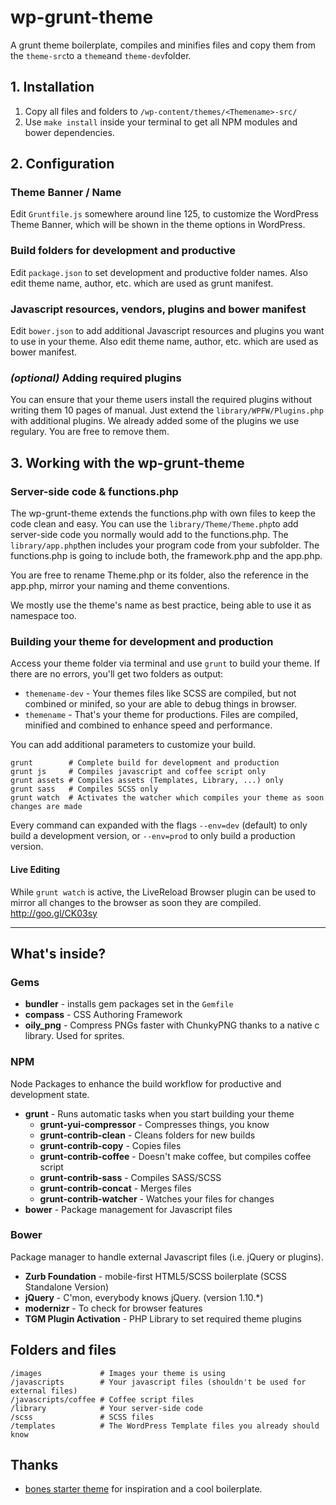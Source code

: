 # wp-grunt-theme

A grunt theme boilerplate, compiles and minifies files and copy them from the ```theme-src```to a ```theme```and ```theme-dev```folder.

## 1. Installation
1. Copy all files and folders to ```/wp-content/themes/<Themename>-src/``` 
2. Use ```make install``` inside your terminal to get all NPM modules and bower dependencies.

## 2. Configuration

### Theme Banner / Name
Edit ```Gruntfile.js``` somewhere around line 125, to customize the WordPress Theme Banner, which will be shown in the theme options in WordPress.

### Build folders for development and productive

Edit ```package.json``` to set development and productive folder names. Also edit theme name, author, etc. which are used as grunt manifest.

### Javascript resources, vendors, plugins and bower manifest

Edit ```bower.json``` to add additional Javascript resources and plugins you want to use in your theme. Also edit theme name, author, etc. which are used as bower manifest.

### *(optional)* Adding required plugins

You can ensure that your theme users install the required plugins without writing them 10 pages of manual. Just extend the ```library/WPFW/Plugins.php``` with additional plugins. We already added some of the plugins we use regulary. You are free to remove them.

## 3. Working with the wp-grunt-theme

### Server-side code & functions.php

The wp-grunt-theme extends the functions.php with own files to keep the code clean and easy. You can use the ```library/Theme/Theme.php```to add server-side code you normally would add to the functions.php. The ```library/app.php```then includes your program code from your subfolder. The functions.php is going to include both, the framework.php and the app.php.

You are free to rename Theme.php or its folder, also the reference in the app.php, mirror your naming and theme conventions.

We mostly use the theme's name as best practice, being able to use it as namespace too.

### Building your theme for development and production

Access your theme folder via terminal and use ```grunt``` to build your theme. If there are no errors, you'll get two folders as output:

- ```themename-dev``` - Your themes files like SCSS are compiled, but not combined or minifed, so your are able to debug things in browser.
- ```themename``` - That's your theme for productions. Files are compiled, minified and combined to enhance speed and performance.

You can add additional parameters to customize your build.

```
grunt        # Complete build for development and production
grunt js     # Compiles javascript and coffee script only
grunt assets # Compiles assets (Templates, Library, ...) only
grunt sass   # Compiles SCSS only
grunt watch  # Activates the watcher which compiles your theme as soon changes are made
```

Every command can expanded with the flags ```--env=dev``` (default) to only build a development version, or ```--env=prod``` to only build a production version.

#### Live Editing
While ```grunt watch``` is active, the LiveReload Browser plugin can be used to mirror all changes to the browser as soon they are compiled.  <http://goo.gl/CK03sy>

---

## What's inside?

### Gems
* **bundler** - installs gem packages set in the ```Gemfile```
* **compass** - CSS Authoring Framework
* **oily_png** - Compress PNGs faster with ChunkyPNG thanks to a native c library. Used for sprites.

### NPM
Node Packages to enhance the build workflow for productive and development state.

* **grunt** - Runs automatic tasks when you start building your theme
  * **grunt-yui-compressor** - Compresses things, you know
  * **grunt-contrib-clean** - Cleans folders for new builds
  * **grunt-contrib-copy** - Copies files
  * **grunt-contrib-coffee** - Doesn't make coffee, but compiles coffee script
  * **grunt-contrib-sass** - Compiles SASS/SCSS
  * **grunt-contrib-concat** - Merges files
  * **grunt-contrib-watcher** - Watches your files for changes
* **bower** - Package management for Javascript files

### Bower
Package manager to handle external Javascript files (i.e. jQuery or plugins). 

* **Zurb Foundation** - mobile-first HTML5/SCSS boilerplate (SCSS Standalone Version)
* **jQuery** - C'mon, everybody knows jQuery. (version 1.10.*)
* **modernizr** - To check for browser features
* **TGM Plugin Activation** - PHP Library to set required theme plugins

## Folders and files

```
/images             # Images your theme is using
/javascripts        # Your javascript files (shouldn't be used for external files)
/javascripts/coffee # Coffee script files
/library            # Your server-side code
/scss               # SCSS files
/templates          # The WordPress Template files you already should know
```

## Thanks
* [bones starter theme](https://github.com/eddiemachado/bones) for inspiration and a cool boilerplate.
